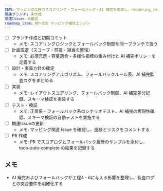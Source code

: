 ```yaml
---
目的: マッピング工程のスコアリング・フォールバック・AI 補完を実装し、rendering_ready.json の品質を高める
関連ブランチ: 未作成
関連Issue: 未確認
roadmap_item: RM-025 マッピング補完エンジン
---
```


- [ ] ブランチ作成と初期コミット
  - メモ: スコアリングロジックとフォールバック制御を同一ブランチで扱う
- [ ] 計画策定（スコープ・前提・担当の整理）
  - メモ: 必須充足・容量適合・多様性指標の重み付けと AI 補完ポリシーを定義する
- [ ] 設計・実装方針の確定
  - メモ: スコアリングアルゴリズム、フォールバックルール表、AI 補完監査ログをまとめる
- [ ] 実装
  - メモ: レイアウトスコアリング、フォールバック制御、AI 補完差分記録、スキーマ検証を実装する
- [ ] テスト・検証
  - メモ: 正常系・フォールバック系のシナリオテスト、AI 補完の再現性確認、スキーマ検証の自動テストを実施する
- [ ] 関連Issueの更新
  - メモ: マッピング関連 Issue を確認し、進捗とリスクをコメントする
- [ ] PR 作成
  - メモ: PR でスコアログとフォールバック履歴のサンプルを添付し、todo-auto-complete の結果を記録する

## メモ
- AI 補完およびフォールバックが工程4・6に与える影響を整理し、監査ログとの突合要件を明確化する

